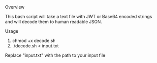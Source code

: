 Overview

This bash script will take a text file with JWT or Base64 encoded strings and will decode them to human readable JSON.

Usage

1. chmod +x decode.sh
2. ./decode.sh < input.txt

Replace "input.txt" with the path to your input file
